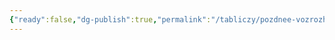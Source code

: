 ```yaml
---
{"ready":false,"dg-publish":true,"permalink":"/tabliczy/pozdnee-vozrozhdenie/madonna-del-popolo/","dgPassFrontmatter":true}
---
```



